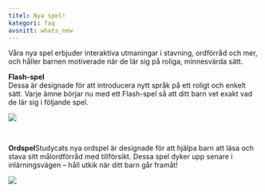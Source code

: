 ```yaml
---
titel: Nya spel!
kategori: faq
avsnitt: whats_new
---
```

Våra nya spel erbjuder interaktiva utmaningar i stavning, ordförråd och mer, och håller barnen motiverade när de lär sig på roliga, minnesvärda sätt.  
  
**Flash-spel**  
Dessa är designade för att introducera nytt språk på ett roligt och enkelt sätt. Varje ämne börjar nu med ett Flash-spel så att ditt barn vet exakt vad de lär sig i följande spel.   
  
![](https://help.Studycat.com/hc/article_attachments/40396888063769)  



 


**Ordspel**Studycats nya ordspel är designade för att hjälpa barn att läsa och stava sitt målordförråd med tillförsikt. Dessa spel dyker upp senare i inlärningsvägen – håll utkik när ditt barn går framåt!  



![](https://help.Studycat.com/hc/article_attachments/40706212454169)
